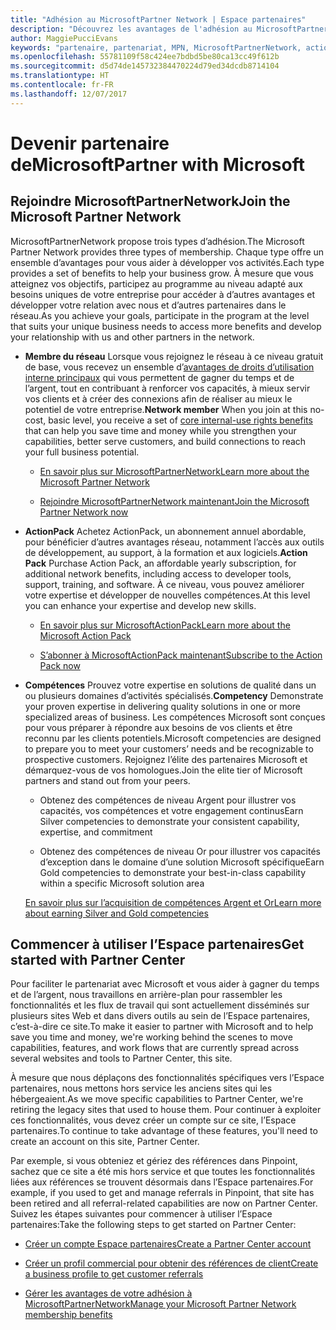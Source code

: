 ```yaml
---
title: "Adhésion au MicrosoftPartner Network | Espace partenaires"
description: "Découvrez les avantages de l'adhésion au MicrosoftPartner Network."
author: MaggiePucciEvans
keywords: "partenaire, partenariat, MPN, MicrosoftPartnerNetwork, action pack, MAPS, abonnement action pack, avantages, avantages MPN, adhésion"
ms.openlocfilehash: 55781109f58c424ee7bdbd5be80ca13cc49f612b
ms.sourcegitcommit: d5d74de145732384470224d79ed34dcdb8714104
ms.translationtype: HT
ms.contentlocale: fr-FR
ms.lasthandoff: 12/07/2017
---
```

# <a name="partner-with-microsoft"></a><span data-ttu-id="a1714-104">Devenir partenaire deMicrosoft</span><span class="sxs-lookup"><span data-stu-id="a1714-104">Partner with Microsoft</span></span>

## <a name="join-the-microsoft-partner-network"></a><span data-ttu-id="a1714-105">Rejoindre MicrosoftPartnerNetwork</span><span class="sxs-lookup"><span data-stu-id="a1714-105">Join the Microsoft Partner Network</span></span>

<span data-ttu-id="a1714-106">MicrosoftPartnerNetwork propose trois types d’adhésion.</span><span class="sxs-lookup"><span data-stu-id="a1714-106">The Microsoft Partner Network provides three types of membership.</span></span> <span data-ttu-id="a1714-107">Chaque type offre un ensemble d’avantages pour vous aider à développer vos activités.</span><span class="sxs-lookup"><span data-stu-id="a1714-107">Each type provides a set of benefits to help your business grow.</span></span> <span data-ttu-id="a1714-108">À mesure que vous atteignez vos objectifs, participez au programme au niveau adapté aux besoins uniques de votre entreprise pour accéder à d’autres avantages et développer votre relation avec nous et d’autres partenaires dans le réseau.</span><span class="sxs-lookup"><span data-stu-id="a1714-108">As you achieve your goals, participate in the program at the level that suits your unique business needs to access more benefits and develop your relationship with us and other partners in the network.</span></span>

-   <span data-ttu-id="a1714-109">**Membre du réseau** Lorsque vous rejoignez le réseau à ce niveau gratuit de base, vous recevez un ensemble d’[avantages de droits d’utilisation interne principaux](https://partner.microsoft.com/membership/core-benefits) qui vous permettent de gagner du temps et de l’argent, tout en contribuant à renforcer vos capacités, à mieux servir vos clients et à créer des connexions afin de réaliser au mieux le potentiel de votre entreprise.</span><span class="sxs-lookup"><span data-stu-id="a1714-109">**Network member** When you join at this no-cost, basic level, you receive a set of [core internal-use rights benefits](https://partner.microsoft.com/membership/core-benefits) that can help you save time and money while you strengthen your capabilities, better serve customers, and build connections to reach your full business potential.</span></span>

    -   [<span data-ttu-id="a1714-110">En savoir plus sur MicrosoftPartnerNetwork</span><span class="sxs-lookup"><span data-stu-id="a1714-110">Learn more about the Microsoft Partner Network</span></span>](https://partner.microsoft.com/membership/how-it-works)

    -   [<span data-ttu-id="a1714-111">Rejoindre MicrosoftPartnerNetwork maintenant</span><span class="sxs-lookup"><span data-stu-id="a1714-111">Join the Microsoft Partner Network now</span></span>](https://partners.microsoft.com/PartnerProgram/simplifiedenrollment.aspx)

-   <span data-ttu-id="a1714-112">**ActionPack** Achetez ActionPack, un abonnement annuel abordable, pour bénéficier d’autres avantages réseau, notamment l’accès aux outils de développement, au support, à la formation et aux logiciels.</span><span class="sxs-lookup"><span data-stu-id="a1714-112">**Action Pack** Purchase Action Pack, an affordable yearly subscription, for additional network benefits, including access to developer tools, support, training, and software.</span></span> <span data-ttu-id="a1714-113">À ce niveau, vous pouvez améliorer votre expertise et développer de nouvelles compétences.</span><span class="sxs-lookup"><span data-stu-id="a1714-113">At this level you can enhance your expertise and develop new skills.</span></span>

    -   [<span data-ttu-id="a1714-114">En savoir plus sur MicrosoftActionPack</span><span class="sxs-lookup"><span data-stu-id="a1714-114">Learn more about the Microsoft Action Pack</span></span>](https://partner.microsoft.com/membership/action-pack)

    -   [<span data-ttu-id="a1714-115">S’abonner à MicrosoftActionPack maintenant</span><span class="sxs-lookup"><span data-stu-id="a1714-115">Subscribe to the Action Pack now</span></span>](mpn-get-action-pack.md)

-   <span data-ttu-id="a1714-116">**Compétences** Prouvez votre expertise en solutions de qualité dans un ou plusieurs domaines d’activités spécialisés.</span><span class="sxs-lookup"><span data-stu-id="a1714-116">**Competency** Demonstrate your proven expertise in delivering quality solutions in one or more specialized areas of business.</span></span> <span data-ttu-id="a1714-117">Les compétences Microsoft sont conçues pour vous préparer à répondre aux besoins de vos clients et être reconnu par les clients potentiels.</span><span class="sxs-lookup"><span data-stu-id="a1714-117">Microsoft competencies are designed to prepare you to meet your customers’ needs and be recognizable to prospective customers.</span></span> <span data-ttu-id="a1714-118">Rejoignez l’élite des partenaires Microsoft et démarquez-vous de vos homologues.</span><span class="sxs-lookup"><span data-stu-id="a1714-118">Join the elite tier of Microsoft partners and stand out from your peers.</span></span>

    -   <span data-ttu-id="a1714-119">Obtenez des compétences de niveau Argent pour illustrer vos capacités, vos compétences et votre engagement continus</span><span class="sxs-lookup"><span data-stu-id="a1714-119">Earn Silver competencies to demonstrate your consistent capability, expertise, and commitment</span></span>

    -   <span data-ttu-id="a1714-120">Obtenez des compétences de niveau Or pour illustrer vos capacités d’exception dans le domaine d’une solution Microsoft spécifique</span><span class="sxs-lookup"><span data-stu-id="a1714-120">Earn Gold competencies to demonstrate your best-in-class capability within a specific Microsoft solution area</span></span>

    [<span data-ttu-id="a1714-121">En savoir plus sur l’acquisition de compétences Argent et Or</span><span class="sxs-lookup"><span data-stu-id="a1714-121">Learn more about earning Silver and Gold competencies</span></span>](https://partner.microsoft.com/membership/competencies)

   
## <a name="get-started-with-partner-center"></a><span data-ttu-id="a1714-122">Commencer à utiliser l’Espace partenaires</span><span class="sxs-lookup"><span data-stu-id="a1714-122">Get started with Partner Center</span></span>

<span data-ttu-id="a1714-123">Pour faciliter le partenariat avec Microsoft et vous aider à gagner du temps et de l’argent, nous travaillons en arrière-plan pour rassembler les fonctionnalités et les flux de travail qui sont actuellement disséminés sur plusieurs sites Web et dans divers outils au sein de l’Espace partenaires, c’est-à-dire ce site.</span><span class="sxs-lookup"><span data-stu-id="a1714-123">To make it easier to partner with Microsoft and to help save you time and money, we're working behind the scenes to move capabilities, features, and work flows that are currently spread across several websites and tools to Partner Center, this site.</span></span> 

<span data-ttu-id="a1714-124">À mesure que nous déplaçons des fonctionnalités spécifiques vers l’Espace partenaires, nous mettons hors service les anciens sites qui les hébergeaient.</span><span class="sxs-lookup"><span data-stu-id="a1714-124">As we move specific capabilities to Partner Center, we're retiring the legacy sites that used to house them.</span></span> <span data-ttu-id="a1714-125">Pour continuer à exploiter ces fonctionnalités, vous devez créer un compte sur ce site, l’Espace partenaires.</span><span class="sxs-lookup"><span data-stu-id="a1714-125">To continue to take advantage of these features, you'll need to create an account on this site, Partner Center.</span></span> 

<span data-ttu-id="a1714-126">Par exemple, si vous obteniez et gériez des références dans Pinpoint, sachez que ce site a été mis hors service et que toutes les fonctionnalités liées aux références se trouvent désormais dans l’Espace partenaires.</span><span class="sxs-lookup"><span data-stu-id="a1714-126">For example, if you used to get and manage referrals in Pinpoint, that site has been retired and all referral-related capabilities are now on Partner Center.</span></span> <span data-ttu-id="a1714-127">Suivez les étapes suivantes pour commencer à utiliser l’Espace partenaires:</span><span class="sxs-lookup"><span data-stu-id="a1714-127">Take the following steps to get started on Partner Center:</span></span>   

-   [<span data-ttu-id="a1714-128">Créer un compte Espace partenaires</span><span class="sxs-lookup"><span data-stu-id="a1714-128">Create a Partner Center account</span></span>](mpn-create-a-partner-center-account.md)

-   [<span data-ttu-id="a1714-129">Créer un profil commercial pour obtenir des références de client</span><span class="sxs-lookup"><span data-stu-id="a1714-129">Create a business profile to get customer referrals</span></span>](create-a-marketing-profile.md)

-   [<span data-ttu-id="a1714-130">Gérer les avantages de votre adhésion à MicrosoftPartnerNetwork</span><span class="sxs-lookup"><span data-stu-id="a1714-130">Manage your Microsoft Partner Network membership benefits</span></span>](manage-your-partner-network-benefits.md)

